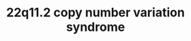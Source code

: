 ---
annotations:
- type: Pathway Ontology
  value: disease pathway
- type: Disease Ontology
  value: velocardiofacial syndrome
- type: Pathway Ontology
  value: neurological disorder pathway
authors:
- Fehrhart
- Victoravr
- Egonw
- MaintBot
- L Dupuis
- Mlatorre
communities:
- RareDiseases
description: 22q11 deletion syndrome
last-edited: 2021-10-11
organisms:
- Homo sapiens
redirect_from:
- /index.php/Pathway:WP4657
- /instance/WP4657
schema-jsonld:
- '@context': https://schema.org/
  '@id': https://wikipathways.github.io/pathways/WP4657.html
  '@type': Dataset
  creator:
    '@type': Organization
    name: WikiPathways
  description: 22q11 deletion syndrome
  keywords:
  - ''
  - SLC7A4
  - TMEM191A
  - BCRP5
  - Translocation of SLC2A4
  - RNU6-225P
  - BCRP7
  - hsa-miR-185
  - RTN4
  - ubiquitin ligase complex
  - DL-Metanephrine
  - Purinergic signaling
  - by SREBF (SREBP)
  - POLR2A
  - proline
  - FOXA2
  - hsa-miR-363
  - 4-hydroxyretinoic acid
  - GP1b-IX-V activation signalling
  - UFD1
  - SHOC2
  - CYP26A1
  - Dermatan sulfate
  - cellular proliferation
  - RANBP1
  - LINC01637
  - TRMT2A
  - BCRP2
  - ATP
  - DGCR2
  - LINC00896
  - GNB1L
  - FAM230G
  - GSC2
  - PRODH
  - DEPDC5
  - NKX2-5
  - RAS/MAPK signal transduction
  - FOXC1
  - IGLL4P
  - ARVCF
  - VWF
  - CCDC74BP1
  - hsa-mir-649
  - ATP(4−)
  - KLHL22
  - GP1BA
  - Heart development
  - SLC25A1
  - Norepinephrine
  - GBX2
  - CUL3
  - ZNF74
  - ASF1A
  - ACTA2
  - LINC00037
  - CLDN3
  - 2-oxoglutaric acid
  - GLUD1
  - Neurotransmitter clearance
  - RAF1
  - PRKN
  - Reelin signalling pathway
  - CCDC188
  - EGFR
  - DGCR6L
  - HIRA
  - RTN4R
  - GP9
  - SMPD4P1
  - Blood Clotting Cascade
  - RBX1
  - DGCR5
  - Heparin
  - NCOR1
  - CLDN1
  - Notch signalling
  - DGCR10
  - glutamine
  - DGCR8
  - TANGO2
  - PAK4
  - Dopamine metabolism
  - TSKS
  - citrate
  - LINC00895
  - hsa-miR-9-5p
  - MRPL40
  - PLK1
  - ABHD17AP4
  - NPRL3
  - CDH15
  - Activation of gene expression
  - L-Glutamic gamma-semialdehyde
  - p75 NTR receptor-mediated signalling
  - Apoptosis
  - Retinoic acid
  - lysine
  - CHRD
  - COMT
  - hsa-mir-1286
  - SRF
  - SLC2A4
  - Normetanephrine
  - SNORA77B
  - MAG
  - KRT18P62
  - PAX3
  - Dopamine
  - ALDH4A1
  - SNAP29
  - GATOR1 complex
  - CLTCL1
  - 4-oxo-Retinoic acid
  - ALDH1A2
  - SHH
  - retinal
  - FOXC2
  - 'BCR(KLHL22) E3 '
  - CDC42
  - DOPAC
  - P2RX6
  - LRRC74B
  - glutamate
  - HDAC3
  - hsa-miR-150
  - DROSHA
  - pathways
  - XPO1
  - Complement and Coagulation Cascades
  - hsa-mir-6816
  - FGF8
  - THAP7
  - LINC01311
  - '39S mitochondrial large '
  - RN7SL812P
  - HES1
  - TUBA3FP
  - TSSK2
  - FAM230E
  - POM121L7P
  - FGF10
  - TNPO1
  - SEPTIN8
  - Syntaxin
  - hsa-miR-194-1
  - TUBA3GP
  - PI4KA
  - nuclear transport
  - HIST1H4A
  - USP41
  - mRNA Processing
  - 1-pyrroline-5-carboxylate
  - GP5
  - SERPIND1
  - KRT18P5
  - FGFR2
  - SLC9A3P2
  - CYP26C1
  - CYP26B1
  - Ornithine
  - DGCR9
  - SREBF2
  - C22orf39
  - RANGAP1
  - TBX1
  - Insulin Signalling
  - RELN
  - ZDHHC8
  - RTL10
  - P2RX6P
  - RCC1
  - SEPTIN11
  - 'tRNA modification in the '
  - POM121L4P
  - GP1BB
  - PITX2
  - CLDN5
  - SEPTIN5
  - TSSK1A
  - CDC45
  - RN7SL168P
  - BCL2
  - MED15
  - HAND2
  - ADP(3−)
  - hsa-miR-3618
  - ' to the plasma membrane '
  - CBX5
  - CA15P1
  - SREBF1
  - Homovanillic acid
  - ornithine
  - TP53
  - MALT1
  - RAN
  - ESS2
  - Tight junction
  - DGCR11
  - Cell junction organization
  - G Protein Signaling
  - Urea cycle
  - TXNRD2
  - TCA cycle
  - CRKL
  - RNY1P9
  - 1-phosphatidyl-1D-myo-inositol(1−)
  - ribosomal subunit
  - EMC10
  - SCARF2
  - 1-phosphatidyl-1D-myo-inositol 4-phosphate(3−)
  - 3-Methoxytyramine
  - ACTC1
  - HIRIP3
  - riluzole
  - DRD2
  - PPP1CB
  - Mitochondrial translation
  - FGFR1
  - OAT
  - nucleus and cytosol
  - hsa-mir-1306
  - RORC
  - hsa-mir-4761
  - Epinephrine
  - AIFM3
  - KPNB1
  - LZTR1
  - ARNTL
  - NPRL2
  - arginine
  license: CC0
  name: 22q11.2 copy number variation syndrome
seo: CreativeWork
title: 22q11.2 copy number variation syndrome
wpid: WP4657
---